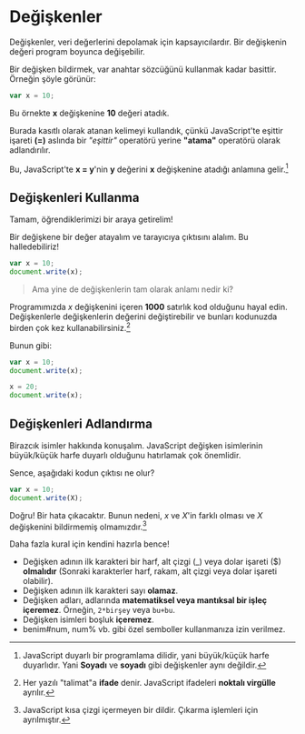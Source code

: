 # Değişkenler

Değişkenler, veri değerlerini depolamak için kapsayıcılardır. Bir değişkenin değeri program boyunca değişebilir.

Bir değişken bildirmek, var anahtar sözcüğünü kullanmak kadar basittir. Örneğin şöyle görünür:

```javascript	
var x = 10;
```

Bu örnekte **x** değişkenine **10** değeri atadık.

Burada kasıtlı olarak atanan kelimeyi kullandık, çünkü JavaScript'te eşittir işareti **(=)** aslında bir *"eşittir"* operatörü yerine **"atama"** operatörü olarak adlandırılır.

Bu, JavaScript'te **x = y**'nin **y** değerini **x** değişkenine atadığı anlamına gelir.[^1]

  [^1]: JavaScript duyarlı bir programlama dilidir, yani büyük/küçük harfe duyarlıdır. Yani **Soyadı** ve **soyadı** gibi değişkenler aynı değildir.

## Değişkenleri Kullanma

Tamam, öğrendiklerimizi bir araya getirelim!

Bir değişkene bir değer atayalım ve tarayıcıya çıktısını alalım. Bu halledebiliriz!

```javascript
var x = 10;
document.write(x);
```

> Ama yine de değişkenlerin tam olarak anlamı nedir ki? 

Programımızda *x* değişkenini içeren **1000** satırlık kod olduğunu hayal edin. Değişkenlerle değişkenlerin değerini değiştirebilir ve bunları kodunuzda birden çok kez kullanabilirsiniz.[^2]

  [^2]: Her yazılı "talimat"a **ifade** denir. JavaScript ifadeleri **noktalı virgülle** ayrılır.

Bunun gibi:

```javascript
var x = 10;
document.write(x);

x = 20;
document.write(x);
```

## Değişkenleri Adlandırma

Birazcık isimler hakkında konuşalım. JavaScript değişken isimlerinin büyük/küçük harfe duyarlı olduğunu hatırlamak çok önemlidir.

Sence, aşağıdaki kodun çıktısı ne olur?

```javascript	
var x = 10;
document.write(X);
```

Doğru! Bir hata çıkacaktır. Bunun nedeni, *x* ve *X*'in farklı olması ve *X* değişkenini bildirmemiş olmamızdır.[^3]

  [^3]: JavaScript kısa çizgi içermeyen bir dildir. Çıkarma işlemleri için ayrılmıştır.

Daha fazla kural için kendini hazırla bence!
- Değişken adının ilk karakteri bir harf, alt çizgi (_) veya dolar işareti ($) **olmalıdır** (Sonraki karakterler harf, rakam, alt çizgi veya dolar işareti olabilir).
- Değişken adının ilk karakteri sayı **olamaz**.
- Değişken adları, adlarında **matematiksel veya mantıksal bir işleç içeremez**. Örneğin, `2*birşey` veya `bu+bu`.
- Değişken isimleri boşluk **içeremez**.
- benim#num, num% vb. gibi özel semboller kullanmanıza izin verilmez.